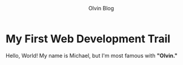 <!DOCTYPE html>
<html lang="en">
<head>
  <meta charset="UTF-8"/>
  <meta name="viewport"
    content="width=device-width, initial-scaling=1"/>
  <title>Olvin-Blog</title>
</head>
<body>
  <main>
  <header>
    Olvin Blog
  </header>
  <h1>My First Web Development Trail</h1>
  <p>Hello, World! My name is Michael, but I'm most famous with <strong>"Olvin."</strong></p>
  </main>
</body>
</html>
